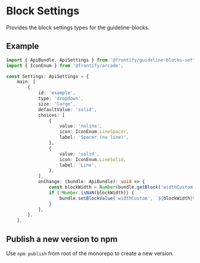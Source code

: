 # Block Settings
Provides the block settings types for the guideline-blocks.

## Example
```ts
import { ApiBundle, ApiSettings } from '@frontify/guideline-blocks-settings';
import { IconEnum } from '@frontify/arcade';

const Settings: ApiSettings = {
    main: [
        {
            id: 'example',
            type: 'dropdown',
            size: 'large',
            defaultValue: 'solid',
            choices: [
                {
                    value: 'noline',
                    icon: IconEnum.LineSpacer,
                    label: 'Spacer (no line)',
                },
                {
                    value: 'solid',
                    icon: IconEnum.LineSolid,
                    label: 'Line',
                },
            ],
            onChange: (bundle: ApiBundle): void => {
                const blockWidth = Number(bundle.getBlock('widthCustom')?.value);
                if (!Number.isNaN(blockWidth)) {
                    bundle.setBlockValue('widthCustom', `${blockWidth}%`);
                }
            },
        },
    ],
```

## Publish a new version to npm
Use `npm publish` from root of the monorepo to create a new version.